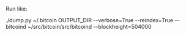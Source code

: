 Run like:

./dump.py ~/.bitcoin OUTPUT_DIR --verbose=True --reindex=True --bitcoind ~/src/bitcoin/src/bitcoind --blockheight=504000
